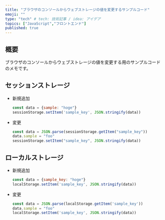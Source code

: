 ```yaml
---
title: "ブラウザのコンソールからウェブストレージの値を変更するサンプルコード"
emoji: ""
type: "tech" # tech: 技術記事 / idea: アイデア
topics: ["JavaScript","フロントエンド"]
published: true
---
```


## 概要


ブラウザのコンソールからウェブストレージの値を変更する用のサンプルコードのメモです。


## セッションストレージ

- 新規追加

	```javascript
	const data = {sample: "hoge"}
	sessionStorage.setItem('sample_key', JSON.stringify(data))
	```

- 変更

	```javascript
	const data = JSON.parse(sessionStorage.getItem("sample_key"))
	data.sample = "foo"
	sessionStorage.setItem("sample_key", JSON.stringify(data))
	```


## ローカルストレージ

- 新規追加

	```javascript
	const data = {sample_key: "hoge"}
	localStorage.setItem('sample_key', JSON.stringify(data))
	```

- 変更

	```javascript
	const data = JSON.parse(localStorage.getItem('sample_key'))
	data.sample = "foo"
	localStorage.setItem('sample_key', JSON.stringify(data))
	```

